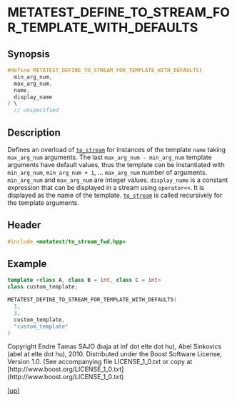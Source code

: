 # METATEST_DEFINE_TO_STREAM_FOR_TEMPLATE_WITH_DEFAULTS

## Synopsis

```cpp
#define METATEST_DEFINE_TO_STREAM_FOR_TEMPLATE_WITH_DEFAULTS(
  min_arg_num,
  max_arg_num,
  name,
  display_name
) \
  // unspecified
```

## Description

Defines an overload of [`to_stream`](to_stream.html) for instances of the
template `name` taking `max_arg_num` arguments. The last
`max_arg_num - min_arg_num` template arguments have default values, thus
the template can be instantiated with `min_arg_num`, `min_arg_num + 1`, ...
`max_arg_num` number of arguments. `min_arg_num` and `max_arg_num` are integer
values. `display_name` is a constant expression that can be displayed in a
stream using `operator<<`. It is displayed as the name of the template.
[`to_stream`](to_stream.html) is called recursively for the template arguments.

## Header

```cpp
#include <metatest/to_stream_fwd.hpp>
```

## Example

```cpp
template <class A, class B = int, class C = int>
class custom_template;

METATEST_DEFINE_TO_STREAM_FOR_TEMPLATE_WITH_DEFAULTS(
  1,
  3,
  custom_template,
  "custom_template"
)
```

<p class="copyright">
Copyright Endre Tamas SAJO (baja at inf dot elte dot hu),
Abel Sinkovics (abel at elte dot hu), 2010.
Distributed under the Boost Software License, Version 1.0.
(See accompanying file LICENSE_1_0.txt or copy at
[http://www.boost.org/LICENSE_1_0.txt](http://www.boost.org/LICENSE_1_0.txt)
</p>

[[up]](index.html)




